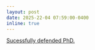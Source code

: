 ```yaml
---
layout: post
date: 2025-22-04 07:59:00-0400
inline: true
---
```



<a href="https://cigene.no/uncategorized/dat-nguyen-successfully-defends-phd-thesis/"> Sucessfully defended PhD.</a>